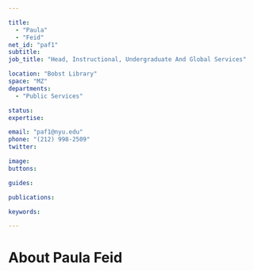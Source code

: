 ```yaml
---

title:
  - "Paula"
  - "Feid"
net_id: "paf1"
subtitle: 
job_title: "Head, Instructional, Undergraduate And Global Services"

location: "Bobst Library"
space: "MZ"
departments:
  - "Public Services"

status: 
expertise:

email: "paf1@nyu.edu"
phone: "(212) 998-2509"
twitter: 

image: 
buttons:

guides:

publications:

keywords:

---
```


# About Paula Feid


